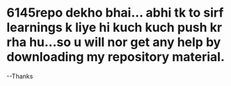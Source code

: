 # 6145repo dekho bhai... abhi tk to sirf learnings k liye hi kuch kuch push kr rha hu...so u will nor get any help by downloading my repository material.

--Thanks
